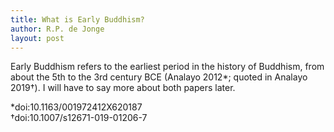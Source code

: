 ```yaml
---
title: What is Early Buddhism?
author: R.P. de Jonge
layout: post
---
```

<p>Early Buddhism refers to the earliest period in the history of Buddhism, from about the 5th to the 3rd century BCE (Analayo 2012*;
quoted in Analayo 2019†). I will have to say more about both papers later.</p>

*doi:10.1163/001972412X620187 <br>
†doi:10.1007/s12671-019-01206-7
